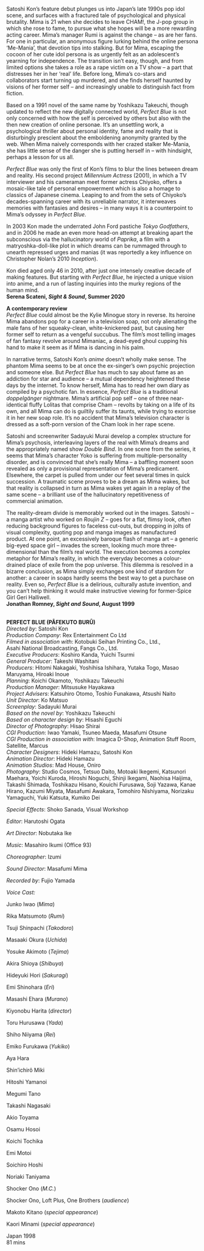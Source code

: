 

Satoshi Kon’s feature debut plunges us into Japan’s late 1990s pop idol scene, and surfaces with a fractured tale of psychological and physical brutality. Mima is 21 when she decides to leave CHAM!, the J-pop group in which she rose to fame, to pursue what she hopes will be a more rewarding acting career. Mima’s manager Rumi is against the change – as are her fans. For one in particular, an anonymous figure lurking behind the online persona ‘Me-Mania’, that devotion tips into stalking. But for Mima, escaping the cocoon of her cute idol persona is as urgently felt as an adolescent’s yearning for independence. The transition isn’t easy, though, and from limited options she takes a role as a rape victim on a TV show – a part that distresses her in her ‘real’ life. Before long, Mima’s co-stars and collaborators start turning up murdered, and she finds herself haunted by visions of her former self – and increasingly unable to distinguish fact from fiction.

Based on a 1991 novel of the same name by Yoshikazu Takeuchi, though updated to reflect the new digitally connected world, _Perfect Blue_ is not only concerned with how the self is perceived by others but also with the then new creation of online personae. It’s an unsettling work, a psychological thriller about personal identity, fame and reality that is disturbingly prescient about the emboldening anonymity granted by the web. When Mima naively corresponds with her crazed stalker Me-Mania, she has little sense of the danger she is putting herself in – with hindsight, perhaps a lesson for us all.

_Perfect Blue_ was only the first of Kon’s films to blur the lines between dream and reality. His second project _Millennium Actress_ (2001), in which a TV interviewer and his cameraman meet former actress Chiyoko, offers a mosaic-like tale of personal empowerment which is also a homage to classics of Japanese cinema. Leaping to and from the sets of Chiyoko’s decades-spanning career with its unreliable narrator, it interweaves memories with fantasies and desires – in many ways it is a counterpoint to Mima’s odyssey in _Perfect Blue_.

In 2003 Kon made the underrated John Ford pastiche _Tokyo Godfathers_, and in 2006 he made an even more head-on attempt at breaking apart the subconscious via the hallucinatory world of _Paprika_, a film with a matryoshka-doll-like plot in which dreams can be rummaged through to unearth repressed urges and manias (it was reportedly a key influence on Christopher Nolan’s 2010 _Inception_).

Kon died aged only 46 in 2010, after just one intensely creative decade of making features. But starting with _Perfect Blue_, he injected a unique vision into anime, and a run of lasting inquiries into the murky regions of the human mind.  
**Serena Scateni, _Sight & Sound_, Summer 2020**

**A contemporary review**  
_Perfect Blue_ could almost be the Kylie Minogue story in reverse. Its heroine Mima abandons pop for a career in a television soap, not only alienating the male fans of her squeaky-clean, white-knickered past, but causing her former self to return as a vengeful succubus. The film’s most telling images of fan fantasy revolve around Mimaniac, a dead-eyed ghoul cupping his hand to make it seem as if Mima is dancing in his palm.

In narrative terms, Satoshi Kon’s _anime_ doesn’t wholly make sense.  The phantom Mima seems to be at once the ex-singer’s own psychic projection and someone else. But _Perfect Blue_ has much to say about fame as an addiction for star and audience – a mutual dependency heightened these days by the internet. To know herself, Mima has to read her own diary as compiled by a psychotic fan. In essence, _Perfect Blue_ is a traditional _doppelgänger_  nightmare. Mima’s artificial pop self – one of three near-identical fluffy Lolitas that comprise Cham – revolts by taking on a life of its own, and all Mima can do is guiltily suffer its taunts, while trying to exorcise it in her new soap role. It’s no accident that Mima’s television character is dressed as a  soft-porn version of the Cham look in her rape scene.

Satoshi and screenwriter Sadayuki Murai develop a complex structure for Mima’s psychosis, interleaving layers of the real with Mima’s dreams and the appropriately named show _Double Bind_. In one scene from the series, it seems that Mima’s character Yoko is suffering from multiple-personality disorder, and is convinced that she’s really Mima – a baffling moment soon revealed as only a provisional representation of Mima’s predicament. Elsewhere, the carpet is pulled from under our feet several times in quick succession. A traumatic scene proves to be a dream as Mima wakes, but that reality is collapsed in turn as Mima wakes yet again in a replay of the same scene – a brilliant use of the hallucinatory repetitiveness of commercial animation.

The reality-dream divide is memorably worked out in the images. Satoshi – a manga artist who worked on _Roujin Z_ – goes for a flat, flimsy look, often reducing background figures to faceless cut-outs, but dropping in jolts of visual complexity, quoting pop and manga images as manufactured product. At one point, an excessively baroque flash of manga art – a generic big-eyed space girl – invades the screen, looking much more three-dimensional than the film’s real world. The execution becomes a complex metaphor for Mima’s reality, in which the everyday becomes a colour-drained place of exile from the pop universe. This dilemma is resolved in a bizarre conclusion, as Mima simply exchanges one kind of stardom for another: a career in soaps hardly seems the best way to get a purchase on reality. Even so, _Perfect Blue_ is a delirious, culturally astute invention, and you can’t help thinking it would make instructive viewing for former-Spice Girl Geri Halliwell.  
**Jonathan Romney, _Sight and Sound_, August 1999**
<br><br>

**PERFECT BLUE (PÂFEKUTO BURÛ)**<br>
_Directed by_: Satoshi Kon<br>
_Production Company_: Rex Entertainment Co Ltd<br>
_Filmed in association with_:  Kotobuki Seihan Printing Co., Ltd.,  
Asahi National Broadcasting, Fangs Co., Ltd.<br>
_Executive Producers_: Koshiro Kanda, Yuichi Tsurmi<br>
_General Producer_: Takeshi Washitani<br>
_Producers_: Hitomi Nakagaki, Yoshihisa Ishihara, Yutaka Togo, Masao Maruyama, Hiroaki Inoue<br>
_Planning_: Koichi Okamoto, Yoshikazu Takeuchi<br>
_Production Manager_: Mitsusuke Hayakawa<br>
_Project Advisers_: Katsuhiro Otomo,  Toshio Funakawa, Atsushi Naito<br>
_Unit Director_: Ko Matsuo<br>
_Screenplay_: Sadayuki Murai<br>
_Based on the novel by_: Yoshikazu Takeuchi<br>
_Based on character design by_: Hisashi Eguchi<br>
_Director of Photography_: Hisao Shirai<br>
_CGI Production_: Iwao Yamaki, Tsuneo Maeda, Masafumi Otsune<br>
_CGI Production in association with_: Imagica D-Shop, Animation Stuff Room, Satellite, Marcus<br>
_Character Designers_: Hideki Hamazu, Satoshi Kon<br>
_Animation Director_: Hideki Hamazu<br>
_Animation Studios_: Mad House, Oniro<br>
_Photography_: Studio Cosmos, Tetsuo Daito, Motoaki Ikegemi, Katsunori Maehara, Yoichi Kuroda, Hiroshi Noguchi, Shinji Ikegami, Naohisa Haijima, Takashi Shimada, Toshikazu Hisano,
Kouichi Furusawa, Soji Yazawa, Kanae Hirano, Kazumi Miyata, Masafumi Awakara, Tomohiro Nishiyama, Norizaku Yamaguchi, Yuki Katsuta, Kumiko Dei<br>

_Special Effects_: Shoko Sanada, Visual Workshop<br>

_Editor_: Harutoshi Ogata<br>

_Art Director_: Nobutaka Ike<br>

_Music_: Masahiro Ikumi (Office 93)<br>

_Choreographer_: Izumi<br>

_Sound Director_: Masafumi Mima<br>

_Recorded by_: Fujio Yamada<br>

_Voice Cast:_<br>

Junko Iwao (_Mima_)<br>

Rika Matsumoto (_Rumi_)<br>

Tsuji Shinpachi (_Takodoro_)<br>

Masaaki Okura (_Uchida_)<br>

Yosuke Akimoto (_Tejima_)<br>

Akira Shioya (_Shibuya_)<br>

Hideyuki Hori (_Sakuragi_)<br>

Emi Shinohara (_Eri_)<br>

Masashi Ehara (_Murano_)<br>

Kiyonobu Harita (_director_)<br>

Toru Hurusawa (_Yada_)<br>

Shiho Niiyama (_Rei_)<br>

Emiko Furukawa (_Yukiko_)<br>

Aya Hara<br>

Shin’ichirô Miki<br>

Hitoshi Yamanoi<br>

Megumi Tano<br>

Takashi Nagasaki<br>

Akio Toyama<br>

Osamu Hosoi<br>

Koichi Tochika<br>

Emi Motoi<br>

Soichiro Hoshi<br>

Noriaki Taniyama<br>

Shocker Ono (_M.C._)<br>

Shocker Ono, Loft Plus, One Brothers (_audience_)<br>

Makoto Kitano (_special appearance_)<br>

Kaori Minami (_special appearance_)<br>

Japan 1998    
81 mins<br>
<br>
<!--stackedit_data:
eyJoaXN0b3J5IjpbLTE2NzcxMzg0MjldfQ==
-->